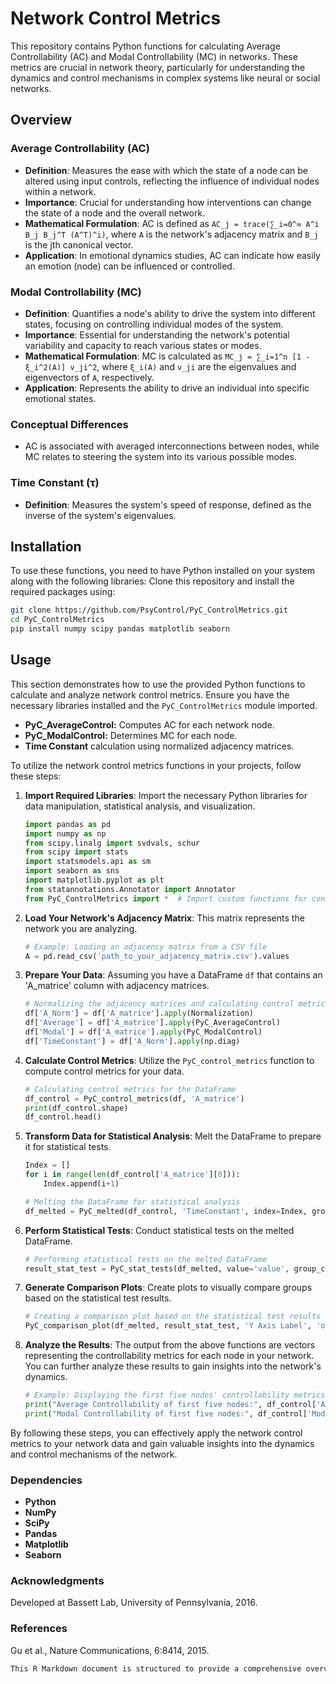 # Network Control Metrics

This repository contains Python functions for calculating Average Controllability (AC) and Modal Controllability (MC) in networks. These metrics are crucial in network theory, particularly for understanding the dynamics and control mechanisms in complex systems like neural or social networks.

## Overview

### Average Controllability (AC)

- **Definition**: Measures the ease with which the state of a node can be altered using input controls, reflecting the influence of individual nodes within a network.
- **Importance**: Crucial for understanding how interventions can change the state of a node and the overall network.
- **Mathematical Formulation**: AC is defined as `AC_j = trace(∑_i=0^∞ A^i B_j B_j^T (A^T)^i)`, where `A` is the network's adjacency matrix and `B_j` is the jth canonical vector.
- **Application**: In emotional dynamics studies, AC can indicate how easily an emotion (node) can be influenced or controlled.

### Modal Controllability (MC)

- **Definition**: Quantifies a node's ability to drive the system into different states, focusing on controlling individual modes of the system.
- **Importance**: Essential for understanding the network's potential variability and capacity to reach various states or modes.
- **Mathematical Formulation**: MC is calculated as `MC_j = ∑_i=1^n [1 - ξ_i^2(A)] v_ji^2`, where `ξ_i(A)` and `v_ji` are the eigenvalues and eigenvectors of `A`, respectively.
- **Application**: Represents the ability to drive an individual into specific emotional states.

### Conceptual Differences

- AC is associated with averaged interconnections between nodes, while MC relates to steering the system into its various possible modes.

### Time Constant (τ)

- **Definition**: Measures the system's speed of response, defined as the inverse of the system's eigenvalues.


## Installation
To use these functions, you need to have Python installed on your system along with the following libraries:
Clone this repository and install the required packages using:
```bash
git clone https://github.com/PsyControl/PyC_ControlMetrics.git
cd PyC_ControlMetrics
pip install numpy scipy pandas matplotlib seaborn
```
## Usage

This section demonstrates how to use the provided Python functions to calculate and analyze network control metrics. Ensure you have the necessary libraries installed and the `PyC_ControlMetrics` module imported.

- **PyC_AverageControl:** Computes AC for each network node.
- **PyC_ModalControl:** Determines MC for each node.
- **Time Constant** calculation using normalized adjacency matrices.

To utilize the network control metrics functions in your projects, follow these steps:

1. **Import Required Libraries**: Import the necessary Python libraries for data manipulation, statistical analysis, and visualization.

    ```python
    import pandas as pd
    import numpy as np
    from scipy.linalg import svdvals, schur
    from scipy import stats
    import statsmodels.api as sm
    import seaborn as sns
    import matplotlib.pyplot as plt
    from statannotations.Annotator import Annotator
    from PyC_ControlMetrics import *  # Import custom functions for control metrics
    ```

2. **Load Your Network's Adjacency Matrix**: This matrix represents the network you are analyzing.

    ```python
    # Example: Loading an adjacency matrix from a CSV file
    A = pd.read_csv('path_to_your_adjacency_matrix.csv').values
    ```

3. **Prepare Your Data**: Assuming you have a DataFrame `df` that contains an 'A_matrice' column with adjacency matrices.

    ```python
    # Normalizing the adjacency matrices and calculating control metrics
    df['A_Norm'] = df['A_matrice'].apply(Normalization)
    df['Average'] = df['A_matrice'].apply(PyC_AverageControl)
    df['Modal'] = df['A_matrice'].apply(PyC_ModalControl)
    df['TimeConstant'] = df['A_Norm'].apply(np.diag)
    ```

4. **Calculate Control Metrics**: Utilize the `PyC_control_metrics` function to compute control metrics for your data.

    ```python
    # Calculating control metrics for the DataFrame
    df_control = PyC_control_metrics(df, 'A_matrice')
    print(df_control.shape)
    df_control.head()
    ```

5. **Transform Data for Statistical Analysis**: Melt the DataFrame to prepare it for statistical tests.

    ```python
    Index = []
    for i in range(len(df_control['A_matrice'][0])):
        Index.append(i+1)
    
    # Melting the DataFrame for statistical analysis
    df_melted = PyC_melted(df_control, 'TimeConstant', index=Index, group_column='Group', entity_ids='user_id')
    ```

6. **Perform Statistical Tests**: Conduct statistical tests on the melted DataFrame.

    ```python
    # Performing statistical tests on the melted DataFrame
    result_stat_test = PyC_stat_tests(df_melted, value='value', group_column='Group')
    ```

7. **Generate Comparison Plots**: Create plots to visually compare groups based on the statistical test results.

    ```python
    # Creating a comparison plot based on the statistical test results
    PyC_comparison_plot(df_melted, result_stat_test, 'Y Axis Label', 'output_figure.jpg')
    ```

8. **Analyze the Results**: The output from the above functions are vectors representing the controllability metrics for each node in your network. You can further analyze these results to gain insights into the network's dynamics.

    ```python
    # Example: Displaying the first five nodes' controllability metrics
    print("Average Controllability of first five nodes:", df_control['Average'].head())
    print("Modal Controllability of first five nodes:", df_control['Modal'].head())
    ```

By following these steps, you can effectively apply the network control metrics to your network data and gain valuable insights into the dynamics and control mechanisms of the network.


### Dependencies
- **Python**
- **NumPy**
- **SciPy**
- **Pandas**
- **Matplotlib**
- **Seaborn**
  
### Acknowledgments
Developed at Bassett Lab, University of Pennsylvania, 2016.

### References
Gu et al., Nature Communications, 6:8414, 2015.

```css
This R Markdown document is structured to provide a comprehensive overview of your project, including theoretical background, installation instructions, usage examples, and acknowledgments. You can adjust the content as needed to fit the specifics of your project.
```














